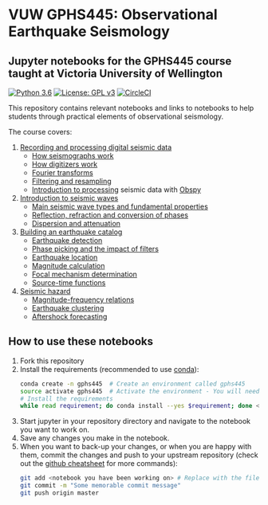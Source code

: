 # VUW GPHS445: Observational Earthquake Seismology
## Jupyter notebooks for the GPHS445 course taught at Victoria University of Wellington

[![Python 3.6](https://img.shields.io/badge/python-3.6-blue.svg)](https://www.python.org/downloads/release/python-360/)
[![License: GPL v3](https://img.shields.io/badge/License-GPLv3-blue.svg)](https://www.gnu.org/licenses/gpl-3.0)
[![CircleCI](https://circleci.com/gh/calum-chamberlain/GPHS445_notebooks.svg?style=svg)](https://circleci.com/gh/calum-chamberlain/GPHS445_notebooks)

This repository contains relevant notebooks and links to notebooks to help students
through practical elements of observational seismology.

The course covers:
1. [Recording and processing digital seismic data](1_Processing_and_recording/README.md)
    - [How seismographs work](1_Processing_and_recording/1_Seismographs.ipynb)
    - [How digitizers work](1_Processing_and_recording/2_Digitizers.ipynb)
    - [Fourier transforms](1_Processing_and_recording/3_Fourier_Transforms.ipynb)
    - [Filtering and resampling](1_Processing_and_recording/4_Filtering_Resampling.ipynb)
    - [Introduction to processing](1_Processing_and_recording/5_Intro_To_Obspy.ipynb) seismic data with [Obspy](http://docs.obspy.org/)
2. [Introduction to seismic waves](2_Seismic_waves/README.md)
    - [Main seismic wave types and fundamental properties](2_Seismic_waves/1_Seismic_Waves.ipynb)
    - [Reflection, refraction and conversion of phases](2_Seismic_waves/2_Transmission.ipynb)
    - [Dispersion and attenuation](2_Seismic_waves/3_Dispersion_and_Attenuation.ipynb)
3. [Building an earthquake catalog](3_Building_a_catalog/README.md)
    - [Earthquake detection](3_Building_a_catalog/1_Earthquake_Detection.ipynb)
    - [Phase picking and the impact of filters](3_Building_a_catalog/2_Phase_Picking.ipynb)
    - [Earthquake location](3_Building_a_catalog/3_Earthquake_Location.ipynb)
    - [Magnitude calculation](3_Building_a_catalog/4_Magnitudes.ipynb)
    - [Focal mechanism determination](3_Building_a_catalog/5_Focal_Mechanisms.ipynb)
    - [Source-time functions](3_Building_a_catalog/6_Source_Time_Functions.ipynb)
4. [Seismic hazard](4_Hazard/README.md)
    - [Magnitude-frequency relations](4_Hazard/1_Magnitude_Frequency.ipynb)
    - [Earthquake clustering](4_Hazard/2_Earthquake_Clustering.ipynb)
    - [Aftershock forecasting](4_Hazard/3_Aftershock_Forecasting.ipynb)
    
    
## How to use these notebooks
1. Fork this repository
2. Install the requirements (recommended to use [conda](https://conda.io/projects/conda/en/latest/user-guide/install/index.html#id2)):
    ```bash
    conda create -n gphs445  # Create an environment called gphs445
    source activate gphs445  # Activate the environment - You will need to do this everytime you use the notebooks
    # Install the requirements
    while read requirement; do conda install --yes $requirement; done < requirements.txt
    ```
3. Start jupyter in your repository directory and navigate to the notebook you 
   want to work on.
4. Save any changes you make in the notebook.
5. When you want to back-up your changes, or when you are happy with them, commit the
   changes and push to your upstream repository 
   (check out the [github cheatsheet](https://services.github.com/on-demand/downloads/github-git-cheat-sheet.pdf) for more commands):
   ```bash
   git add <notebook you have been working on> # Replace with the filename you were working on
   git commit -m "Some memorable commit message"
   git push origin master
   ```
